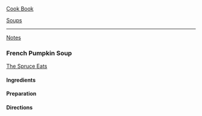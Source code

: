 [Cook Book](https://github.com/vmsmith/CookBook/blob/master/README.md)  

[Soups](https://github.com/vmsmith/CookBook/blob/master/soups.md)  

-----  

[Notes](https://github.com/vmsmith/CookBook/blob/master/notes.md)  

### French Pumpkin Soup  

[The Spruce Eats](https://www.thespruceeats.com/traditional-french-pumpkin-soup-recipe-1375839)  

#### Ingredients  


#### Preparation  



#### Directions  
